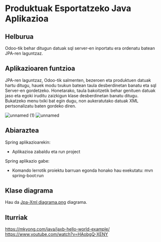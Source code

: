 # Produktuak Esportatzeko Java Aplikazioa
## Helburua
Odoo-tik behar ditugun datuak sql server-en inportatu era ordenatu batean JPA-ren laguntzaz.
## Aplikazioaren funtzioa
JPA-ren laguntzaz, Odoo-tik salmenten, bezeroen eta produktuen datuak hartu ditugu, hauek modu txukun batean taula desberdinetan banatu eta sql Server-en gordetzeko. Honetarako, taula bakoitzetik behar genituen datuak jaso eta egoki iruditu zaizkigun klase desberdinetan banatu ditugu.
Bukatzeko menu txiki bat egin dugu, non aukeratutako datuak XML pertsonalizatu baten gordeko diren.

![unnamed (1)](https://user-images.githubusercontent.com/61787895/141959049-0da1748f-02f1-40a4-ab2b-519e482f5247.png)
![unnamed](https://user-images.githubusercontent.com/61787895/141958986-b36b61eb-45e5-432a-b06a-6cde05d7af15.png)
## Abiaraztea
Spring aplikazioarekin:
  - Aplikazioa zabaldu eta run project<br>

Spring aplikazio gabe:
  - Komando lerrotik proiektu barruan egonda honako hau exekutatu: mvn spring-boot:run
## Klase diagrama
Hau da [Jpa-Xml diagrama.png](https://github.com/beviga99/txispak_erronka/blob/master/Erronka2/Java/springhibernatejpa/Jpa-Xml%20diagrama.png) diagrama.
## Iturriak
https://mkyong.com/java/jaxb-hello-world-example/<br>
https://www.youtube.com/watch?v=HAobgQ-XENY<br>
